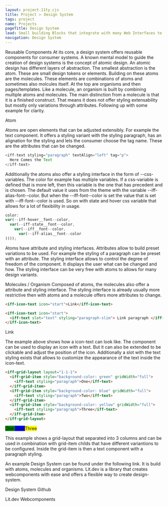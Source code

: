```yaml
---
layout: project.11ty.cjs
title: Project ⌲ Design System
tags: project
name: Projects
pageTitle: Design System
lead: Small building Blocks that integrate with many Web Interfaces to streamline UI development and simplyfy development.
navigation: Design System
---
```


<iff-title level="3">Reusable Components</hls-title>
<iff-text>At its core, a design system offers reusable components for consumer systems. A known mental model to guide the creation of design systems is the concept of atomic design. An atomic design has different layers of abstraction. The smallest abstraction is the atom. These are small design tokens or elements. Building on these atoms are the molecules. These elements are combinations of atoms and sometimes also molcules itself.</iff-text>
<iff-text>At the top are organisms and then pages/templates. Like a molecule, an organism is built by combining multiple atoms and molecules. The main distinction from a molecule is that it is a finished construct. That means it does not offer styling extensability but mostly only variations through attributes. Following up with some example for clarity.</iff-text>

<iff-title level="3">Atom</hls-title>

<iff-text>Atoms are open elements that can be adjusted extensibly. For example the text component. It offers a styling variant with the styling paragraph, has an alignation for the styling and lets the consumer choose the tag name. These are the attributes that can be changed.<iff-text>

```js
<iff-text styling="paragraph" textAlign="left" tag="p">
  Here Comes the Text
</iff-text>
```

<iff-text>Additionally the atoms also offer a styling interface in the form of --css-variables. The color for example has multiple variables. If a css-variable is defined that is more left, then this variable is the one that has precedent and is chosen. The default value it uses from the theme with the variable --iff-alias-font--color. But when the --iff-font--color is set the value that is set with --iff-font--color is used. So on with state and hover css variable that allows for a lot of flexibility in usage.<iff-text>

```js
color:
var(--iff-hover__font--color,
  var(--iff-state__font--color,
    var(--iff__font--color,
      var(--iff-alias__font--color
))));
```

<iff-text>Atoms have attribute and styling interfaces. Attributes allow to build preset variations to be used. For example the styling of a paragraph can be preset with an attribute. The styling interface allows to control the degree of freedom of the component. It displays the user what can be changed and how. The styling interface can be very free with atoms to allows for many design variants.<iff-text>

<iff-title level="3">Molecules / Organism</hls-title>
<iff-text>Composed of atoms, the molecules also offer a attribute and styling interface. The styling interface is already usually more restrictive then with atoms and a molecule offers more attributes to change.<iff-text>

```html
<iff-icon-text icon="start">Link</iff-icon-text>

<iff-icon-text icon="start">
  <iff-text slot="text" styling="paragraph-slim"> Link paragraph </iff-text>
</iff-icon-text>
```

<iff-icon-text icon="start">Link</iff-icon-text>

<iff-text>The example above shows how a icon-text can look like. The component can be used to display an icon with a text. But it can also be extended to be clickable and adjust the position of the icon. Additionally a slot with the text styling exists that allows to customize the appearance of the text inside the icon-text.</iff-text>

```html
<iff-grid-layout layout="1-1-1">
  <iff-grid-item style="background-color: green" gridWidth="full">
    <iff-text styling="paragraph">One</iff-text>
  </iff-grid-item>
  <iff-grid-item style="background-color: blue" gridWidth="full">
    <iff-text styling="paragraph">Two</iff-text>
  </iff-grid-item>
  <iff-grid-item style="background-color: yellow" gridWidth="full">
    <iff-text styling="paragraph">Three</iff-text>
  </iff-grid-item>
</iff-grid-layout>
```

<iff-grid-layout layout="1-1-1">
  <iff-grid-item style="background-color: green" gridWidth="full">
    <iff-text styling="paragraph">One</iff-text>
  </iff-grid-item>
  <iff-grid-item style="background-color: blue" gridWidth="full">
    <iff-text styling="paragraph">Two</iff-text>
  </iff-grid-item>
  <iff-grid-item style="background-color: yellow" gridWidth="full">
    <iff-text styling="paragraph">Three</iff-text>
  </iff-grid-item>
</iff-grid-layout>

<iff-text>This example shows a grid-layout that separated into 3 columns and can be used in combination with grid-item childs that have different variantions to be configured. Inside the grid-item is then a text component with a paragraph styling.</iff-text>

<iff-text styling="paragraph-slim">An example Design System can be found under the following link. It is build with atoms, molecules and organisms. Lit.dev is a library that creates webcomponents with ease and offers a flexible way to create design-system.</iff-text>

<iff-icon-text icon="end" href="https://github.com/julianiff/design-system" target="_blank"><iff-text styling="paragraph-bold" slot="text">Design System Github</iff-text></iff-icon-text>

<iff-icon-text icon="end" href="https://lit.dev/" target="_blank"><iff-text noLineHeight styling="paragraph-bold" slot="text">Lit.dev Webcomponents</iff-text></iff-icon-text>
